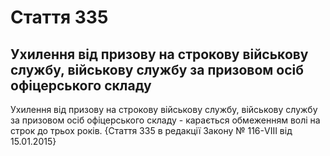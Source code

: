 Cтаття 335
====
Ухилення від призову на строкову військову службу, військову службу за призовом осіб офіцерського складу
----
Ухилення від призову на строкову військову службу, військову службу за призовом осіб офіцерського складу -
карається обмеженням волі на строк до трьох років.
{Стаття 335 в редакції Закону № 116-VIII від 15.01.2015}
